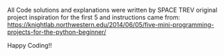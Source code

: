 All Code solutions and explanations were written by SPACE TREV original project inspiration for the first 5 and instructions came from:
https://knightlab.northwestern.edu/2014/06/05/five-mini-programming-projects-for-the-python-beginner/

Happy Coding!!



<!-- for Updated code base 'git fetch remote master' -->
